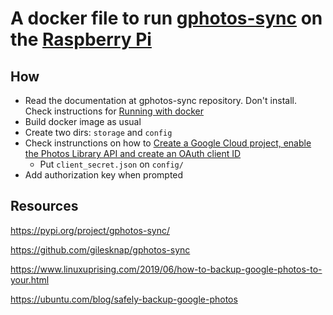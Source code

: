 # A docker file to run [gphotos-sync](https://pypi.org/project/gphotos-sync/) on the [Raspberry Pi](https://raspberrypi.org)

## How

- Read the documentation at gphotos-sync repository. Don't install. Check instructions for [Running with docker](https://github.com/gilesknap/gphotos-sync#running-with-docker)
- Build docker image as usual
- Create two dirs: `storage` and `config`
- Check instrunctions on how to [Create a Google Cloud project, enable the Photos Library API and create an OAuth client ID](https://www.linuxuprising.com/2019/06/how-to-backup-google-photos-to-your.html)
	- Put `client_secret.json` on `config/`
- Add authorization key when prompted


## Resources


https://pypi.org/project/gphotos-sync/

https://github.com/gilesknap/gphotos-sync

https://www.linuxuprising.com/2019/06/how-to-backup-google-photos-to-your.html

https://ubuntu.com/blog/safely-backup-google-photos
